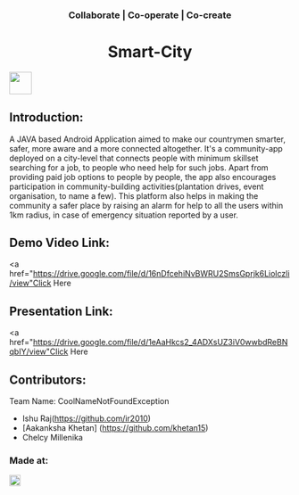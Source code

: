 <h3 align="center"> Collaborate | Co-operate | Co-create </h3>
<h1 align="center">Smart-City</h1>
<p align="center">
 
</p>

<a href="https://hack36.com"> <img src="http://bit.ly/BuiltAtHack36" height=40px> </a>



## Introduction:
A JAVA based Android Application aimed to make our countrymen smarter, safer, more aware and a more connected altogether. It's a community-app deployed on a city-level that connects people with minimum skillset searching for a job, to people who need help for such jobs. Apart from providing paid job options to people by people, the app also encourages participation in community-building activities(plantation drives, event organisation, to name a few). This platform also helps in making the community a safer place by raising an alarm for help to all the users within 1km radius, in case of emergency situation reported by a user.
  
## Demo Video Link:
  <a href="https://drive.google.com/file/d/16nDfcehiNvBWRU2SmsGprjk6Liolczli/view"Click Here</a>
  
## Presentation Link:
  <a href="https://drive.google.com/file/d/1eAaHkcs2_4ADXsUZ3iV0wwbdReBNqbIY/view"Click Here</a>
  
  
## Contributors:

Team Name: CoolNameNotFoundException

* Ishu Raj(https://github.com/ir2010)
* [Aakanksha Khetan] (https://github.com/khetan15)
* Chelcy Millenika 


### Made at:
<a href="https://hack36.com"> <img src="http://bit.ly/BuiltAtHack36" height=20px> </a>
